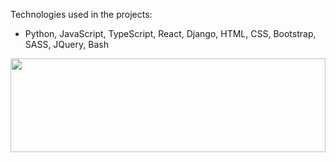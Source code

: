 Technologies used in the projects:

*   Python, JavaScript, TypeScript, React, Django, HTML, CSS, Bootstrap, SASS, JQuery, Bash


<img src="https://media2.giphy.com/media/v1.Y2lkPTc5MGI3NjExazB2Y3pjeDU1bjcyMW81aXRlNDB6MThjeGEyajZtb2Rydno3aDh3MiZlcD12MV9pbnRlcm5hbF9naWZfYnlfaWQmY3Q9cw/yfGFTnefI7HPMQpQMA/giphy.gif" width="100%" height="150"></img>
